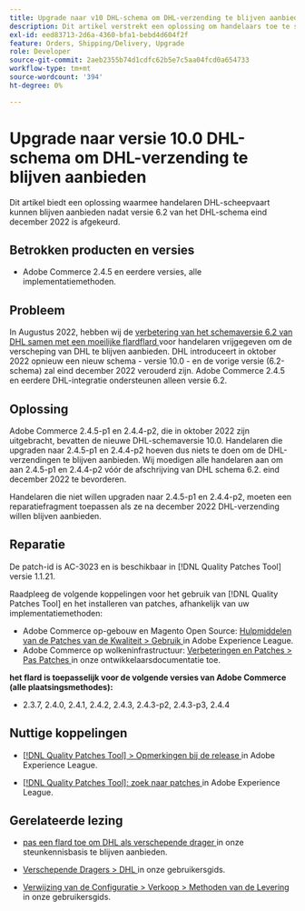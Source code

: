 ```yaml
---
title: Upgrade naar v10 DHL-schema om DHL-verzending te blijven aanbieden
description: Dit artikel verstrekt een oplossing om handelaars toe te staan om DHL te blijven aanbieden verschepen nadat DHL schema 6.2 in December 2022 wordt afgekeurd, door aan schema 10.0 te bevorderen of door AC-3023 flard toe te passen.
exl-id: eed83713-2d6a-4360-bfa1-bebd4d604f2f
feature: Orders, Shipping/Delivery, Upgrade
role: Developer
source-git-commit: 2aeb2355b74d1cdfc62b5e7c5aa04fcd0a654733
workflow-type: tm+mt
source-wordcount: '394'
ht-degree: 0%

---
```


# Upgrade naar versie 10.0 DHL-schema om DHL-verzending te blijven aanbieden

Dit artikel biedt een oplossing waarmee handelaren DHL-scheepvaart kunnen blijven aanbieden nadat versie 6.2 van het DHL-schema eind december 2022 is afgekeurd.

## Betrokken producten en versies

* Adobe Commerce 2.4.5 en eerdere versies, alle implementatiemethoden.

## Probleem

In Augustus 2022, hebben wij de [ verbetering van het schemaversie 6.2 van DHL samen met een moeilijke flardflard ](https://experienceleague.adobe.com/docs/commerce-knowledge-base/kb/troubleshooting/miscellaneous/adobe-commerce-dhl-upgrade-patch.html?lang=nl-NL) voor handelaren vrijgegeven om de verscheping van DHL te blijven aanbieden. DHL introduceert in oktober 2022 opnieuw een nieuw schema - versie 10.0 - en de vorige versie (6.2-schema) zal eind december 2022 verouderd zijn. Adobe Commerce 2.4.5 en eerdere DHL-integratie ondersteunen alleen versie 6.2.

## Oplossing

Adobe Commerce 2.4.5-p1 en 2.4.4-p2, die in oktober 2022 zijn uitgebracht, bevatten de nieuwe DHL-schemaversie 10.0. Handelaren die upgraden naar 2.4.5-p1 en 2.4.4-p2 hoeven dus niets te doen om de DHL-verzendingen te blijven aanbieden. Wij moedigen alle handelaren aan om aan 2.4.5-p1 en 2.4.4-p2 vóór de afschrijving van DHL schema 6.2. eind december 2022 te bevorderen.

Handelaren die niet willen upgraden naar 2.4.5-p1 en 2.4.4-p2, moeten een reparatiefragment toepassen als ze na december 2022 DHL-verzending willen blijven aanbieden.

## Reparatie

De patch-id is AC-3023 en is beschikbaar in [!DNL Quality Patches Tool] versie 1.1.21.

Raadpleeg de volgende koppelingen voor het gebruik van [!DNL Quality Patches Tool] en het installeren van patches, afhankelijk van uw implementatiemethoden:

* Adobe Commerce op-gebouw en Magento Open Source: [ Hulpmiddelen van de Patches van de Kwaliteit > Gebruik ](https://experienceleague.adobe.com/docs/commerce-operations/tools/quality-patches-tool/usage.html?lang=nl-NL) in Adobe Experience League.
* Adobe Commerce op wolkeninfrastructuur: [ Verbeteringen en Patches > Pas Patches ](https://experienceleague.adobe.com/nl/docs/commerce-cloud-service/user-guide/develop/upgrade/apply-patches) in onze ontwikkelaarsdocumentatie toe.

**het flard is toepasselijk voor de volgende versies van Adobe Commerce (alle plaatsingsmethodes):**

* 2.3.7, 2.4.0, 2.4.1, 2.4.2, 2.4.3, 2.4.3-p2, 2.4.3-p3, 2.4.4

## Nuttige koppelingen

* [[!DNL Quality Patches Tool]  > Opmerkingen bij de release ](https://experienceleague.adobe.com/docs/commerce-operations/tools/quality-patches-tool/release-notes.html?lang=nl-NL) in Adobe Experience League.

* [[!DNL Quality Patches Tool]: zoek naar patches ](https://experienceleague.adobe.com/tools/commerce-quality-patches/index.html?lang=nl-NL) in Adobe Experience League.

## Gerelateerde lezing

* [ pas een flard toe om DHL als verschepende drager ](https://experienceleague.adobe.com/docs/commerce-knowledge-base/kb/troubleshooting/miscellaneous/adobe-commerce-dhl-upgrade-patch.html?lang=nl-NL) in onze steunkennisbasis te blijven aanbieden.

* [ Verschepende Dragers > DHL ](https://experienceleague.adobe.com/docs/commerce-admin/stores-sales/delivery/shipping-carriers/dhl.html?lang=nl-NL) in onze gebruikersgids.
* [ Verwijzing van de Configuratie > Verkoop > Methoden van de Levering ](https://experienceleague.adobe.com/docs/commerce-admin/config/sales/delivery-methods.html?lang=nl-NL) in onze gebruikersgids.
